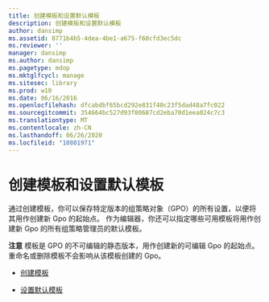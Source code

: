 ```yaml
---
title: 创建模板和设置默认模板
description: 创建模板和设置默认模板
author: dansimp
ms.assetid: 8771b4b5-4dea-4be1-a675-f60cfd3ec5dc
ms.reviewer: ''
manager: dansimp
ms.author: dansimp
ms.pagetype: mdop
ms.mktglfcycl: manage
ms.sitesec: library
ms.prod: w10
ms.date: 06/16/2016
ms.openlocfilehash: dfcabdbf65bcd292e831f40c23f5dad48a7fc022
ms.sourcegitcommit: 354664bc527d93f80687cd2eba70d1eea024c7c3
ms.translationtype: MT
ms.contentlocale: zh-CN
ms.lasthandoff: 06/26/2020
ms.locfileid: "10801971"
---
```

# 创建模板和设置默认模板


通过创建模板，你可以保存特定版本的组策略对象（GPO）的所有设置，以便将其用作创建新 Gpo 的起始点。 作为编辑器，你还可以指定哪些可用模板将用作创建新 Gpo 的所有组策略管理员的默认模板。

**注意** 模板是 GPO 的不可编辑的静态版本，用作创建新的可编辑 Gpo 的起始点。 重命名或删除模板不会影响从该模板创建的 Gpo。

 

-   [创建模板](create-a-template.md)

-   [设置默认模板](set-a-default-template.md)

 

 





